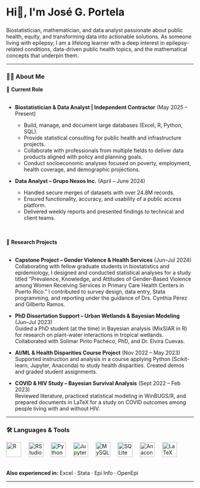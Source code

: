 <h1 align="left">Hi👋, I'm José G. Portela</h1>

### 
Biostatistician, mathematician, and data analyst passionate about public health, equity, and transforming data into actionable solutions. As someone living with epilepsy, I am a lifelong learner with a deep interest in epilepsy-related conditions, data-driven public health topics, and the mathematical concepts that underpin them.

---

### 👨‍💻 About Me

<p align="left">

💼 <strong>Current Role</strong><br><br>

- **Biostatistician & Data Analyst | Independent Contractor** (May 2025 – Present)  
  - Build, manage, and document large databases (Excel, R, Python, SQL).  
  - Provide statistical consulting for public health and infrastructure projects.  
  - Collaborate with professionals from multiple fields to deliver data products aligned with policy and planning goals.  
  - Conduct socioeconomic analyses focused on poverty, employment, health coverage, and demographic projections.

- **Data Analyst – Grupo Nexos Inc.** (April – June 2024)  
  - Handled secure merges of datasets with over 24.8M records.  
  - Ensured functionality, accuracy, and usability of a public access platform.  
  - Delivered weekly reports and presented findings to technical and client teams.

<br><br>🔬 <strong>Research Projects</strong><br><br>

- **Capstone Project – Gender Violence & Health Services** (Jun–Jul 2024)  
  Collaborating with fellow graduate students in biostatistics and epidemiology, I designed and conducted statistical analyses for a study titled "Prevalence, Knowledge, and Attitudes of Gender-Based Violence among Women Receiving Services in Primary Care Health Centers in Puerto Rico." I contributed to survey design, data entry, Stata programming, and reporting under the guidance of Drs. Cynthia Pérez and Gilberto Ramos.

- **PhD Dissertation Support – Urban Wetlands & Bayesian Modeling** (Jun–Jul 2023)  
  Guided a PhD student (at the time) in Bayesian analysis (MixSIAR in R) for research on plant-water interactions in tropical wetlands. Collaborated with Solimar Pinto Pacheco, PhD, and Dr. Elvira Cuevas.

- **AI/ML & Health Disparities Course Project** (Nov 2022 – May 2023)  
  Supported instruction and analysis in a course applying Python (Scikit-learn, Jupyter, Anaconda) to study health disparities. Created demos and graded student assignments.

- **COVID & HIV Study – Bayesian Survival Analysis** (Sept 2022 – Feb 2023)  
  Reviewed literature, practiced statistical modeling in WinBUGS/R, and prepared documents in LaTeX for a study on COVID outcomes among people living with and without HIV.

</p>

---

### 🛠 Languages & Tools

<div align="left">
  <img src="https://cdn.jsdelivr.net/gh/devicons/devicon/icons/r/r-original.svg" height="40" alt="R" />
  <img width="12" />
  <img src="https://cdn.jsdelivr.net/gh/devicons/devicon/icons/rstudio/rstudio-original.svg" height="40" alt="RStudio" />
  <img width="12" />
  <img src="https://cdn.jsdelivr.net/gh/devicons/devicon/icons/python/python-original.svg" height="40" alt="Python" />
  <img width="12" />
  <img src="https://cdn.jsdelivr.net/gh/devicons/devicon/icons/jupyter/jupyter-original.svg" height="40" alt="Jupyter" />
  <img width="12" />
  <img src="https://cdn.jsdelivr.net/gh/devicons/devicon/icons/mysql/mysql-original.svg" height="40" alt="MySQL" />
  <img width="12" />
  <img src="https://cdn.jsdelivr.net/gh/devicons/devicon/icons/sqlite/sqlite-original.svg" height="40" alt="SQLite" />
  <img width="12" />
  <img src="https://cdn.jsdelivr.net/gh/devicons/devicon/icons/anaconda/anaconda-original.svg" height="40" alt="Anaconda" />
  <img width="12" />
  <img src="https://cdn.jsdelivr.net/gh/devicons/devicon/icons/latex/latex-original.svg" height="40" alt="LaTeX" />
</div>

<br/>

**Also experienced in:** Excel · Stata · Epi Info · OpenEpi 

---
<!--
**portela824/portela824** is a ✨ _special_ ✨ repository because its `README.md` (this file) appears on your GitHub profile.

Things I’m currently working on:
- Health data integration platforms
- Automating quarterly indicator reports
- Reproducible research templates (R + Python)
-->

